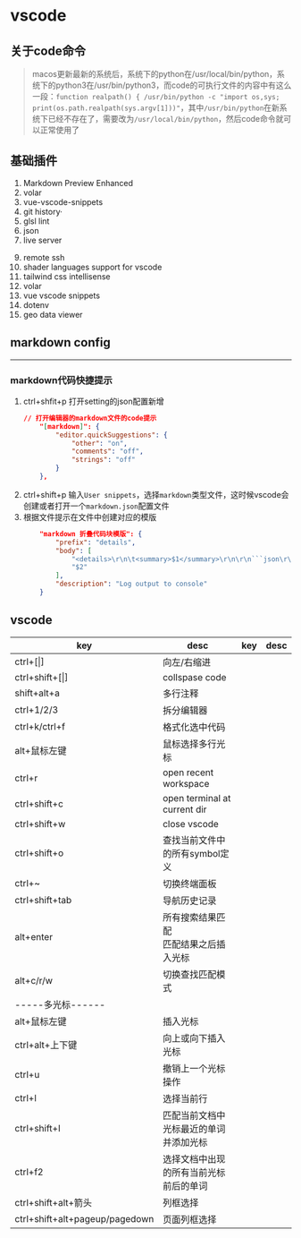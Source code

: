 # vscode

## 关于code命令
> macos更新最新的系统后，系统下的python在/usr/local/bin/python，系统下的python3在/usr/bin/python3，而code的可执行文件的内容中有这么一段：`function realpath() { /usr/bin/python -c "import os,sys; print(os.path.realpath(sys.argv[1]))"`，其中`/usr/bin/python`在新系统下已经不存在了，需要改为`/usr/local/bin/python`，然后code命令就可以正常使用了

## 基础插件
1. Markdown Preview Enhanced
2. volar
3. vue-vscode-snippets
4. git history·
5. glsl lint
6. json
7. live server
<!-- 8. markdowwn all in one -->
9. remote ssh
10. shader languages support for vscode
11. tailwind css intellisense
12. volar
13. vue vscode snippets
14. dotenv
15. geo data viewer

## markdown config
---
### markdown代码快捷提示
1. ctrl+shfit+p 打开setting的json配置新增
    ```json
    // 打开编辑器的markdown文件的code提示
        "[markdown]": {
            "editor.quickSuggestions": {
                "other": "on",
                "comments": "off",
                "strings": "off"
            }
        },
    ```
2. ctrl+shift+p 输入`User snippets`，选择`markdown`类型文件，这时候vscode会创建或者打开一个`markdown.json`配置文件
3. 根据文件提示在文件中创建对应的模版
    ```json
        "markdown 折叠代码块模版": {
            "prefix": "details",
            "body": [
                "<details>\r\n\t<summary>$1</summary>\r\n\r\n```json\r\n```\r\n</details>",
                "$2"
            ],
            "description": "Log output to console"
        }
    ```

## vscode
|key|desc|key|desc|
|---|---|---|---|
|ctrl+[\|]|向左/右缩进|
|ctrl+shift+[\|]|collspase code|
shift+alt+a|多行注释|
ctrl+1/2/3|拆分编辑器|
|ctrl+k/ctrl+f|格式化选中代码|
alt+鼠标左键|鼠标选择多行光标|
|ctrl+r|open recent workspace|
ctrl+shift+c|open terminal at current dir|
ctrl+shift+w|close vscode|
ctrl+shift+o|查找当前文件中的所有symbol定义|
ctrl+~|切换终端面板|
ctrl+shift+tab|导航历史记录|
alt+enter|所有搜索结果匹配<br>匹配结果之后插入光标|
alt+c/r/w|切换查找匹配模式|
|-----多光标------|
|alt+鼠标左键|插入光标|
ctrl+alt+上下键|向上或向下插入光标|
ctrl+u|撤销上一个光标操作|
|ctrl+l|选择当前行|
ctrl+shift+l|匹配当前文档中光标最近的单词并添加光标|
ctrl+f2|选择文档中出现的所有当前光标前后的单词|
|ctrl+shift+alt+箭头|列框选择|
ctrl+shift+alt+pageup/pagedown|页面列框选择|


